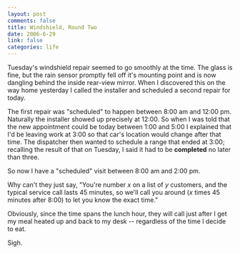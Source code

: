 ```yaml
--- 
layout: post
comments: false
title: Windshield, Round Two
date: 2006-6-29
link: false
categories: life
---
```

Tuesday's windshield repair seemed to go smoothly at the time. The glass is fine, but the rain sensor promptly fell off it's mounting point and is now dangling behind the inside rear-view mirror. When I discovered this on the way home yesterday I called the installer and scheduled a second repair for today.

The first repair was "scheduled" to happen between 8:00 am and 12:00 pm. Naturally the installer showed up precisely at 12:00. So when I was told that the new appointment could be today between 1:00 and 5:00 I explained that I'd be leaving work at 3:00 so that car's location would change after that time. The dispatcher then wanted to schedule a range that ended at 3:00; recalling the result of that on Tuesday, I said it had to be <b>completed</b> no later than three.

So now I have a "scheduled" visit between 8:00 am and 2:00 pm.

Why can't they just say, "You're number <i>x</i> on a list of <i>y</i> customers, and the typical service call lasts 45 minutes, so we'll call you around (<i>x</i> times 45 minutes after 8:00) to let you know the exact time."

Obviously, since the time spans the lunch hour, they will call just after I get my meal heated up and back to my desk -- regardless of the time I decide to eat.

Sigh.
